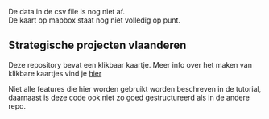 De data in de csv file is nog niet af.  
De kaart op mapbox staat nog niet volledig op punt.

## Strategische projecten vlaanderen

Deze repository bevat een klikbaar kaartje.  Meer info over het maken van klikbare kaartjes vind je [hier](https://github.com/wannes-vlaanderen/kaartjes-files)

Niet alle features die hier worden gebruikt worden beschreven in de tutorial, daarnaast is deze code ook niet zo goed gestructureerd als in de andere repo.
